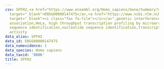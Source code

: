 ```yaml
---
csv: SPFH2,<a href="https://www.ensembl.org/Homo_sapiens/Gene/Summary?db=core;g=ENSG00000147475"
  target="_blank">ENSG00000147475</a>,<a href="https://www.ncbi.nlm.nih.gov/pubmed/17216044"
  target="_blank"><i class="fas fa-file"></i></a>",genetic interference,functional
  association,HeLa, high throughput transcription profiling by microarray,nucleotide
  sequence identification,nucleotide sequence identification,transcriptional regulation,up-regulates
  activity
data_alias: SPFH2
data_id: ENSG00000147475
data_numevidence: 1
data_species: Homo sapiens
data_taxid: '9606'
title: SPFH2
---
```

